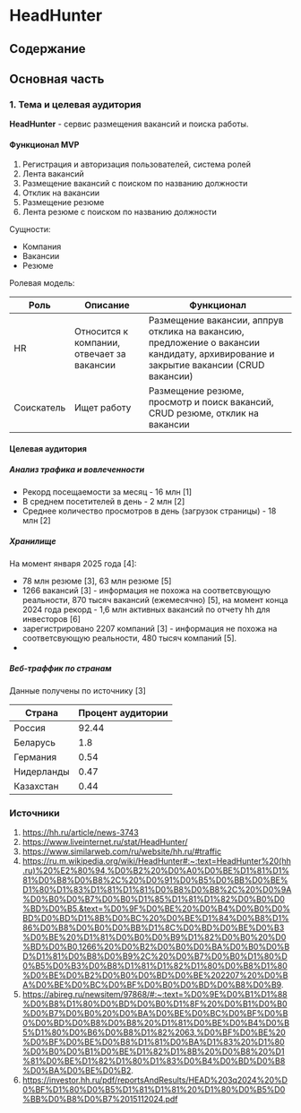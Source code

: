 # HeadHunter

## Содержание

## Основная часть

### 1. Тема и целевая аудитория
**HeadHunter** - сервис размещения вакансий и поиска работы.

#### Функционал MVP

1. Регистрация и авторизация пользователей, система ролей
2. Лента вакансий
3. Размещение вакансий с поиском по названию должности
4. Отклик на вакансии
5. Размещение резюме
6. Лента резюме с поиском по названию должности

Сущности:
- Компания
- Вакансии
- Резюме


Ролевая модель:

| Роль | Описание | Функционал |
| ----- | ------ | -------- |
| HR  | Относится к компании, отвечает за вакансии | Размещение вакансии, аппрув отклика на вакансию, предложение о вакансии кандидату, архивирование и закрытие вакансии (CRUD вакансии) |
| Соискатель | Ищет работу | Размещение резюме, просмотр и поиск вакансий, CRUD резюме, отклик на вакансии |


#### Целевая аудитория
##### Анализ трафика и вовлеченности

- Рекорд посещаемости за месяц - 16 млн [1]
- В среднем посетителей в день  - 2 млн [2]
- Среднее количество просмотров в день (загрузок страницы) - 
18 млн [2]

##### Хранилище
На момент января 2025 года [4]:
- 78 млн резюме [3], 63 млн резюме [5]
- 1266 вакансий [3] - информация не похожа на соответсвующую реальности, 870 тысяч вакансий (ежемесячно) [5], на момент конца 2024 года рекорд - 1,6 млн активных вакансий по отчету hh для инвесторов [6]
- зарегистрировано 2207 компаний [3] - информация не похожа на соответсвующую реальности, 480 тысяч компаний [5].
- 

##### Веб-траффик по странам

Данные получены по источнику [3]

| Страна | Процент аудитории |
|----------|----------|
| Россия | 92.44 |
| Беларусь | 1.8 |
| Германия | 0.54 | 
| Нидерланды | 0.47 |
| Казахстан | 0.44 |

### Источники
1. https://hh.ru/article/news-3743
2. https://www.liveinternet.ru/stat/HeadHunter/
3. https://www.similarweb.com/ru/website/hh.ru/#traffic 
4. https://ru.m.wikipedia.org/wiki/HeadHunter#:~:text=HeadHunter%20(hh.ru)%20%E2%80%94,%D0%B2%20%D0%A0%D0%BE%D1%81%D1%81%D0%B8%D0%B8%2C%20%D0%91%D0%B5%D0%BB%D0%BE%D1%80%D1%83%D1%81%D1%81%D0%B8%D0%B8%2C%20%D0%9A%D0%B0%D0%B7%D0%B0%D1%85%D1%81%D1%82%D0%B0%D0%BD%D0%B5.&text=%D0%9F%D0%BE%20%D0%B4%D0%B0%D0%BD%D0%BD%D1%8B%D0%BC%20%D0%BE%D1%84%D0%B8%D1%86%D0%B8%D0%B0%D0%BB%D1%8C%D0%BD%D0%BE%D0%B3%D0%BE%20%D1%81%D0%B0%D0%B9%D1%82%D0%B0%20%D0%BD%D0%B0,1266%20%D0%B2%D0%B0%D0%BA%D0%B0%D0%BD%D1%81%D0%B8%D0%B9%2C%20%D0%B7%D0%B0%D1%80%D0%B5%D0%B3%D0%B8%D1%81%D1%82%D1%80%D0%B8%D1%80%D0%BE%D0%B2%D0%B0%D0%BD%D0%BE%202207%20%D0%BA%D0%BE%D0%BC%D0%BF%D0%B0%D0%BD%D0%B8%D0%B9.
5. https://abireg.ru/newsitem/97868/#:~:text=%D0%9E%D0%B1%D1%88%D0%B8%D1%80%D0%BD%D0%B0%D1%8F%20%D0%B1%D0%B0%D0%B7%D0%B0%20%D0%BA%D0%BE%D0%BC%D0%BF%D0%B0%D0%BD%D0%B8%D0%B8%20%D1%81%D0%BE%D0%B4%D0%B5%D1%80%D0%B6%D0%B8%D1%82%2063,%D0%BF%D0%BE%20%D0%BF%D0%BE%D0%B8%D1%81%D0%BA%D1%83%20%D1%80%D0%B0%D0%B1%D0%BE%D1%82%D1%8B%20%D0%B8%20%D1%81%D0%BE%D1%82%D1%80%D1%83%D0%B4%D0%BD%D0%B8%D0%BA%D0%BE%D0%B2.
6. https://investor.hh.ru/pdf/reportsAndResults/HEAD%203q2024%20%D0%BF%D1%80%D0%B5%D1%81%D1%81%20%D1%80%D0%B5%D0%BB%D0%B8%D0%B7%2015112024.pdf
